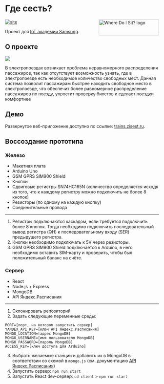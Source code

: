# Где сесть?
<img src="https://zisest.ru/files/where-do-i-sit-logo.png" align="right"
     title="Where Do I Sit? logo" width="197" height="52">

[![site](https://img.shields.io/website?url=https%3A%2F%2Ftrains.zisest.ru)](https://trains.zisest.ru/)

Проект для [IoT академии Samsung](https://www.samsung.com/ru/iotacademy/). 

## О проекте
[![](https://zisest.ru/files/where-do-i-sit.gif)](https://trains.zisest.ru/)

В электропоездах возникает проблема неравномерного распределения пассажиров, так как отсутствует возможность узнать, где в электропоезде есть необходимое количество свободных мест.
Данная система позволит пассажирам быстрее находить свободное место в электропоезде, что обеспечит более равномерное распределение пассажиров по поезду, упростит проверку билетов и сделает поездки комфортнее

## Демо
Развернутое веб-приложение доступно по ссылке: [trains.zisest.ru](https://trains.zisest.ru).

## Воссоздание прототипа
### Железо
- Макетная плата
- Arduino Uno
- GSM GPRS SIM900 Shield
- Кнопки
- Сдвиговые регистры SN74HC165N (количество определяется исходя из того, что к каждому регистру можно подключить не более 8 кнопок)
- Резисторы (по одному на каждую кнопку)
- Соединительные провода
------------
1. Регистры подключаются каскадом, если требуется подключить более 8 кнопок. Тогда необходимо подключить последовательный вывод регистра (QH) к последовательному входу (SER) предыдущего регистра.
2. Кнопки необходимо подключать к 5V через резисторы. 
3. GSM GPRS SIM900 Shield подключается к Arduino, в него необходимо вставить SIM-карту и проверить, чтобы был положительный баланс на счёте.

### Сервер
- React
- Node.js + Express
- MongoDB
- API Яндекс.Расписания
------------
1. Склонировать репозиторий
2. Задать следующие переменные среды:
```
PORT=[порт, на котором запустить сервер]
YANDEX_API_KEY=[ключ API Яндекс.Расписания]
MONGO_LOCATION=[адрес MongoDB]
MONGO_USERNAME=[имя пользователя MongoDB]
MONGO_PASSWORD=[пароль MongoDB]
ACCESS_KEY=[ключ доступа для Arduino]
```
3. Выбрать желаемые станции и добавить их в MongoDB в соответствии со схемой в `mongo.js` (см. документацию [API Яндекс.Расписания](https://yandex.ru/dev/rasp/doc/concepts/about-docpage/ "API Яндекс.Расписания"))
4. Запустить сервер: `npm run start`
5. Запустить React dev-сервер: `cd client` > `npm run start`